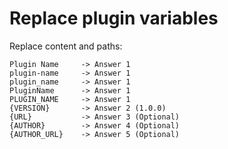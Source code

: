 # Replace plugin variables

Replace content and paths:

```
Plugin Name     -> Answer 1
plugin-name     -> Answer 1
plugin_name     -> Answer 1
PluginName      -> Answer 1
PLUGIN_NAME     -> Answer 1
{VERSION}       -> Answer 2 (1.0.0)
{URL}           -> Answer 3 (Optional)
{AUTHOR}        -> Answer 4 (Optional)
{AUTHOR_URL}    -> Answer 5 (Optional)
```
